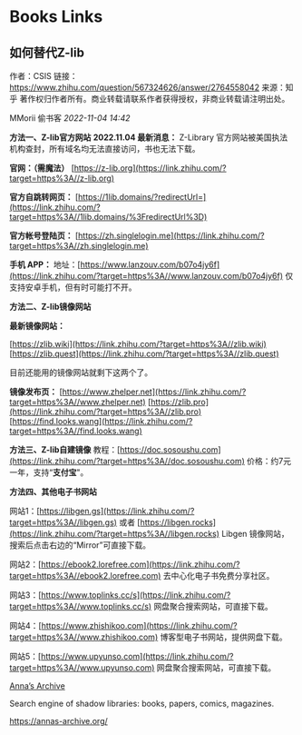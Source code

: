 # Books Links



## 如何替代Z-lib

作者：CSIS
链接：https://www.zhihu.com/question/567324626/answer/2764558042
来源：知乎
著作权归作者所有。商业转载请联系作者获得授权，非商业转载请注明出处。



MMorii 偷书客 *2022-11-04 14:42* 

**方法一、Z-lib官方网站**
**2022.11.04 最新消息：**
Z-Library 官方网站被美国执法机构查封，所有域名均无法直接访问，书也无法下载。

**官网：（需魔法）**
[https://z-lib.org](https://link.zhihu.com/?target=https%3A//z-lib.org)

**官方自跳转网页：**
[https://1lib.domains/?redirectUrl=](https://link.zhihu.com/?target=https%3A//1lib.domains/%3FredirectUrl%3D)

**官方帐号登陆页：**
[https://zh.singlelogin.me](https://link.zhihu.com/?target=https%3A//zh.singlelogin.me)

**手机 APP：**
地址：[https://www.lanzouv.com/b07o4jy6f](https://link.zhihu.com/?target=https%3A//www.lanzouv.com/b07o4jy6f) 仅支持安卓手机，但有时可能打不开。



**方法二、Z-lib镜像网站**

**最新镜像网站：**

[https://zlib.wiki](https://link.zhihu.com/?target=https%3A//zlib.wiki)
[https://zlib.quest](https://link.zhihu.com/?target=https%3A//zlib.quest)

目前还能用的镜像网站就剩下这两个了。

**镜像发布页：**
[https://www.zhelper.net](https://link.zhihu.com/?target=https%3A//www.zhelper.net)
[https://zlib.pro](https://link.zhihu.com/?target=https%3A//zlib.pro)
[https://find.looks.wang](https://link.zhihu.com/?target=https%3A//find.looks.wang)


**方法三、Z-lib自建镜像**
教程：[https://doc.sosoushu.com](https://link.zhihu.com/?target=https%3A//doc.sosoushu.com)
价格：约7元一年，支持“**支付宝**"。


**方法四、其他电子书网站**

网站1：[https://libgen.gs](https://link.zhihu.com/?target=https%3A//libgen.gs) 或者 [https://libgen.rocks](https://link.zhihu.com/?target=https%3A//libgen.rocks)
Libgen 镜像网站，搜索后点击右边的“Mirror”可直接下载。


网站2：[https://ebook2.lorefree.com](https://link.zhihu.com/?target=https%3A//ebook2.lorefree.com)
去中心化电子书免费分享社区。


网站3：[https://www.toplinks.cc/s](https://link.zhihu.com/?target=https%3A//www.toplinks.cc/s)
网盘聚合搜索网站，可直接下载。


网站4：[https://www.zhishikoo.com](https://link.zhihu.com/?target=https%3A//www.zhishikoo.com)
博客型电子书网站，提供网盘下载。


网站5：[https://www.upyunso.com](https://link.zhihu.com/?target=https%3A//www.upyunso.com)
网盘聚合搜索网站，可直接下载。





[Anna’s Archive](https://annas-archive.org/)

Search engine of shadow libraries: books, papers, comics, magazines.

https://annas-archive.org/